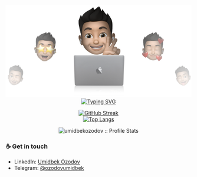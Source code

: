 <p align="center">
<img src="./umidbekozodov.png" alt="umidbekozodov"/>
<a href="https://github.com/pattisoj"><img alt="Typing SVG" src="https://readme-typing-svg.herokuapp.com?font=IBM+Plex+Sans&size=25&duration=4500&color=BCB1F7&center=true&width=500&lines=Hi,+I'm+Umidbek+Ozodov+👋;.Net+Enthusiast;Nice+to+meet+you!" /> </a> </p>

<div align="center">

[![GitHub Streak](https://streak-stats.demolab.com/?user=umidbekozodov&theme=dark)](https://github.com/umidbekozodov/)<br/>
[![Top Langs](https://github-readme-stats.vercel.app/api/top-langs/?username=umidbekozodov&text_color=ffffff&text_bold=true&title_color=e3289c&bg_color=2b213a&card_width=495px&hide=html,css)](https://github.com/umidbekozodov/)</div>


<p align="center"><img src="https://github-readme-stats.vercel.app/api?username=umidbekozodov&show_icons=true&theme=synthwave" alt="umidbekozodov :: Profile Stats" /></p>

### ☕ Get in touch
- LinkedIn: <a href = "https://www.linkedin.com/in/umidbek-ozodov-backend-dotnet/">Umidbek Ozodov</a>
- Telegram: <a href = "https://t.me/OzodovUmidbek">@ozodovumidbek</a>
<br>
